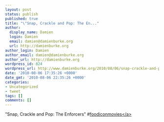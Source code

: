 ```yaml
---
layout: post
status: publish
published: true
title: "\"Snap, Crackle and Pop: The En..."
author:
  display_name: Damien
  login: Damien
  email: damien@damienburke.org
  url: http://damienburke.org
author_login: Damien
author_email: damien@damienburke.org
author_url: http://damienburke.org
wordpress_id: 824
wordpress_url: http://www.damienburke.org/2010/08/06/snap-crackle-and-pop-the-en/
date: '2010-08-06 17:35:26 +0000'
date_gmt: '2010-08-06 22:35:26 +0000'
categories:
- Uncategorized
- tweet
tags: []
comments: []
---
```

<p>"Snap, Crackle and Pop: The Enforcers" #<a href="http:&#47;&#47;search.twitter.com&#47;search?q=%23foodiconmovies" class="aktt_hashtag">foodiconmovies<&#47;a></p>
